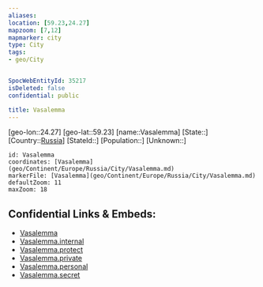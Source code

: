 ```yaml
---
aliases: 
location: [59.23,24.27]
mapzoom: [7,12] 
mapmarker: city 
type: City
tags:
- geo/City


SpocWebEntityId: 35217
isDeleted: false
confidential: public

title: Vasalemma
---
```

[geo-lon::24.27]
[geo-lat::59.23]
[name::Vasalemma]
[State::]
[Country::[Russia](geo/Continent/Europe/Russia.md)]
[StateId::]
[Population::]
[Unknown::]


```leaflet
id: Vasalemma
coordinates: [Vasalemma](geo/Continent/Europe/Russia/City/Vasalemma.md)
markerFile: [Vasalemma](geo/Continent/Europe/Russia/City/Vasalemma.md)
defaultZoom: 11 
maxZoom: 18
```


## Confidential Links & Embeds: 
- [Vasalemma](../../../../../../_public/geo/Continent/Europe/Russia/City/Vasalemma.md) 
- [Vasalemma.internal](../../../../../../_internal/geo/Continent/Europe/Russia/City/Vasalemma.internal.md) 
- [Vasalemma.protect](../../../../../../_protect/geo/Continent/Europe/Russia/City/Vasalemma.protect.md) 
- [Vasalemma.private](../../../../../../_private/geo/Continent/Europe/Russia/City/Vasalemma.private.md) 
- [Vasalemma.personal](../../../../../../_personal/geo/Continent/Europe/Russia/City/Vasalemma.personal.md) 
- [Vasalemma.secret](../../../../../../_secret/geo/Continent/Europe/Russia/City/Vasalemma.secret.md) 
